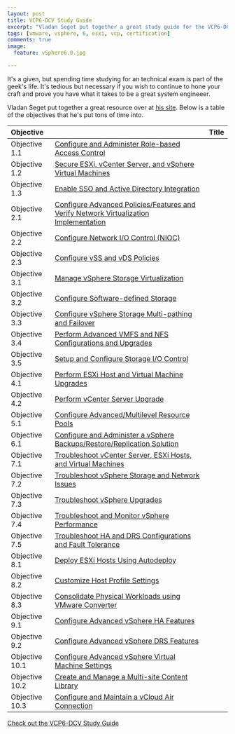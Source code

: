 ```yaml
---
layout: post
title: VCP6-DCV Study Guide
excerpt: "Vladan Seget put together a great study guide for the VCP6-DCV certification"
tags: [vmware, vsphere, 6, esxi, vcp, certification]
comments: true
image:
  feature: vSphere6.0.jpg

---
```


It's a given, but spending time studying for an technical exam is part of the geek's life. It's tedious but necessary if you wish to continue to hone your craft and prove you have what it takes to be a great system engineeer.

Vladan Seget put together a great resource over at [his site](http://www.vladan.fr/vcp6-dcv/).
Below is a table of the objectives that he's put tons of time into.


| Objective |   | Title |
|:----------|---|:------|
| Objective 1.1 | [Configure and Administer Role-based Access Control](http://www.vladan.fr/vcp6-dcv-objective-1-1-configure-and-administer-role-based-access-control/) |
| Objective 1.2 | [Secure ESXi, vCenter Server, and vSphere Virtual Machines](http://www.vladan.fr/vcp6-dcv-objective-1-2-secure-esxi-vcenter-server-and-vsphere-virtual-machines/) |
| Objective 1.3 | [Enable SSO and Active Directory Integration](http://www.vladan.fr/vcp6-dcv-objective-1-3-enable-sso-and-active-directory-integration) |
| Objective 2.1 | [Configure Advanced Policies/Features and Verify Network Virtualization Implementation](http://www.vladan.fr/vcp6-dcv-objective-2-1-configure-advanced-policiesfeatures-and-verify-network-virtualization-implementation/) |
| Objective 2.2 | [Configure Network I/O Control (NIOC)](http://www.vladan.fr/vcp6-dcv-objective-2-2-configure-network-io-control-nioc/) |
| Objective 2.3 | [Configure vSS and vDS Policies](http://www.vladan.fr/vcp6-dcv-objective-2-3-configure-vss-and-vds-policies/) |
| Objective 3.1 | [Manage vSphere Storage Virtualization](http://www.vladan.fr/vcp6-dcv-objective-3-1-manage-vsphere-storage-virtualization/) |
| Objective 3.2 | [Configure Software-defined Storage](http://www.vladan.fr/vcp6-dcv-objective-3-2-configure-software-defined-storage/) |
| Objective 3.3 | [Configure vSphere Storage Multi-pathing and Failover](http://www.vladan.fr/vcp6-dcv-objective-3-3-configure-vsphere-storage-multi-pathing-and-failover/) |
| Objective 3.4 | [Perform Advanced VMFS and NFS Configurations and Upgrades](http://www.vladan.fr/vcp6-dcv-objective-3-4-perform-advanced-vmfs-and-nfs-configurations-and-upgrades/) |
| Objective 3.5 | [Setup and Configure Storage I/O Control](http://www.vladan.fr/vcp6-dcv-objective-3-5-setup-and-configure-storage-io-control/) |
| Objective 4.1 | [Perform ESXi Host and Virtual Machine Upgrades](http://www.vladan.fr/vcp6-dcv-objective-4-1-perform-esxi-host-and-virtual-machine-upgrades/) |
| Objective 4.2 | [Perform vCenter Server Upgrade](http://www.vladan.fr/vcp6-dcv-objective-4-2-perform-vcenter-server-upgrade/) |
| Objective 5.1 | [Configure Advanced/Multilevel Resource Pools](http://www.vladan.fr/vcp6-dcv-objective-5-1-configure-advancedmultilevel-resource-pools/) |
| Objective 6.1 | [Configure and Administer a vSphere Backups/Restore/Replication Solution](http://www.vladan.fr/vcp6-dcv-objective-6-1-configure-and-administer-a-vsphere-backupsrestorereplication-solution/) |
| Objective 7.1 | [Troubleshoot vCenter Server, ESXi Hosts, and Virtual Machines](http://www.vladan.fr/vcp6-dcv-objective-7-1-troubleshoot-vcenter-server-esxi-hosts-and-virtual-machines/) |
| Objective 7.2 | [Troubleshoot vSphere Storage and Network Issues](http://www.vladan.fr/vcp6-dcv-objective-7-2-troubleshoot-vsphere-storage-and-network-issues/) |
| Objective 7.3 | [Troubleshoot vSphere Upgrades](http://www.vladan.fr/vcp6-dcv-objective-7-3-troubleshoot-vsphere-upgrades/) |
| Objective 7.4 | [Troubleshoot and Monitor vSphere Performance](http://www.vladan.fr/vcp6-dcv-objective-7-4-troubleshoot-and-monitor-vsphere-performance/) |
| Objective 7.5 | [Troubleshoot HA and DRS Configurations and Fault Tolerance](http://www.vladan.fr/vcp6-dcv-objective-7-5-troubleshoot-ha-and-drs-configurations-and-fault-tolerance/) |
| Objective 8.1 | [Deploy ESXi Hosts Using Autodeploy](http://www.vladan.fr/vcp6-dcv-objective-8-1-deploy-esxi-hosts-using-autodeploy/) |
| Objective 8.2 | [Customize Host Profile Settings](http://www.vladan.fr/vcp6-dcv-objective-8-2-customize-host-profile-settings/) |
| Objective 8.3 | [Consolidate Physical Workloads using VMware Converter](http://www.vladan.fr/vcp6-dcv-objective-8-3-consolidate-physical-workloads-using-vmware-converter/) |
| Objective 9.1 | [Configure Advanced vSphere HA Features](http://www.vladan.fr/vcp6-dcv-objective-9-1-configure-advanced-vsphere-ha-features/) |
| Objective 9.2 | [Configure Advanced vSphere DRS Features](http://www.vladan.fr/vcp6-dcv-objective-9-2-configure-advanced-vsphere-drs-features/) |
| Objective 10.1  | [Configure Advanced vSphere Virtual Machine Settings](http://www.vladan.fr/vcp6-dcv-objective-10-1-configure-advanced-vsphere-virtual-machine-settings/) |
| Objective 10.2  | [Create and Manage a Multi-site Content Library](http://www.vladan.fr/vcp6-dcv-objective-10-2-create-and-manage-multi-site-content-library/) |
| Objective 10.3  | [Configure and Maintain a vCloud Air Connection](http://www.vladan.fr/vcp6-dcv-objective-10-3-configure-and-maintain-a-vcloud-air-connection/) |

<div markdown="0"><a href="http://www.vladan.fr/vcp6-dcv/" class="btn btn-info">Check out the VCP6-DCV Study Guide</a></div>

